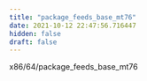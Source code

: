 ```yaml
---
title: "package_feeds_base_mt76"
date: 2021-10-12 22:47:56.716447
hidden: false
draft: false
---
```


x86/64/package_feeds_base_mt76

